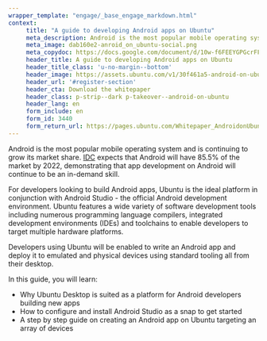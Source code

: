 ```yaml
---
wrapper_template: "engage/_base_engage_markdown.html"
context:
     title: "A guide to developing Android apps on Ubuntu"
     meta_description: Android is the most popular mobile operating system and is continuing to grow its market share.  IDC expects that Android will have 85.5% of the market by 2022, demonstrating that app development on Android will continue to be an in-demand skill.
     meta_image: dab160e2-anroid_on_ubuntu-social.png
     meta_copydoc: https://docs.google.com/document/d/10w-f6FEEYGPGcrFFPiZmWioZnfC3lfvfjqx_tMsi1nE/edit
     header_title: A guide to developing Android apps on Ubuntu
     header_title_class: 'u-no-margin--bottom'
     header_image: https://assets.ubuntu.com/v1/30f461a5-android-on-ubuntu.svg
     header_url: '#register-section'
     header_cta: Download the whitepaper
     header_class: p-strip--dark p-takeover--android-on-ubuntu
     header_lang: en
     form_include: en
     form_id: 3440
     form_return_url: https://pages.ubuntu.com/Whitepaper_AndroidonUbuntu-TY.html
---
```


Android is the most popular mobile operating system and is continuing to grow its market share.  <a class="p-link--external" href="https://www.idc.com/promo/smartphone-market-share/os">IDC</a> expects that Android will have 85.5% of the market by 2022, demonstrating that app development on Android will continue to be an in-demand skill.

For developers looking to build Android apps, Ubuntu is the ideal platform in conjunction with Android Studio - the official Android development environment. Ubuntu features a wide variety of software development tools including numerous programming language compilers, integrated development environments (IDEs) and toolchains to enable developers to target multiple hardware platforms.

Developers using Ubuntu will be enabled to write an Android app and deploy it to emulated and physical devices using standard tooling all from their desktop.

In this guide, you will learn:

<ul class="p-list">
  <li class="p-list__item is-ticked">
    Why Ubuntu Desktop is suited as a platform for Android developers building new apps
  </li>
  <li class="p-list__item is-ticked">
    How to configure and install Android Studio as a snap to get started
  </li>
  <li class="p-list__item is-ticked">
    A step by step guide on creating an Android app on Ubuntu targeting an array of devices
  </li>
</ul>

<style>
.p-takeover--android-on-ubuntu {
  background-color: #2C001E;
}

.p-takeover--android-on-ubuntu .p-takeover__title {
  font-weight: 100;
}

@media (min-width: 768px) {
  .p-takeover--android-on-ubuntu {
    background-color: #2C001E;
    background-image:
            url('https://assets.ubuntu.com/v1/1487c2c6-suru-background.svg'),
            linear-gradient(199deg, #E95420 0%, #5E2750 25%, #2C001E 50%);
    background-position: right;
    background-repeat: no-repeat;
    background-size: contain;
  }
}
</style>
